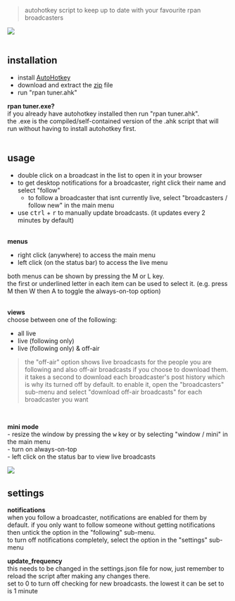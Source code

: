 > autohotkey script to keep up to date with your favourite rpan broadcasters   

<a href="url"><img src="https://i.imgur.com/4fU3lMF.png"></a><br></br>  

## installation  
- install [AutoHotkey](https://www.autohotkey.com)  
- download and extract the [zip](https://github.com/davebrny/rpan-tuner/archive/master.zip) file  
- run "rpan tuner.ahk"  

**rpan tuner.exe?**   
if you already have autohotkey installed then run "rpan tuner.ahk".  
the .exe is the compiled/self-contained version of the .ahk script that will run without having to install autohotkey first.   
&nbsp;


## usage  

- double click on a broadcast in the list to open it in your browser  
- to get desktop notifications for a broadcaster, right click their name and select "follow"  
    + to follow a broadcaster that isnt currently live, select "broadcasters / follow new" in the main menu 
- use  <kbd>ctrl</kbd> + <kbd>r</kbd> to manually update broadcasts. (it updates every 2 minutes by default)  
&nbsp;


**menus**  
- right click (anywhere) to access the main menu  
- left click (on the status bar) to access the live menu  

both menus can be shown by pressing the M or L key.  
the first or underlined letter in each item can be used to select it. (e.g. press M then W then A to toggle the always-on-top option)  
&nbsp;


**views**  
choose between one of the following:  

- all live  
- live (following only)  
- live (following only) & off-air  

> the "off-air" option shows live broadcasts for the people you are following and also off-air broadcasts if you choose to download them. it takes a second to download each broadcaster's post history which is why its turned off by default. to enable it, open the "broadcasters" sub-menu and select "download off-air broadcasts" for each broadcaster you want  

&nbsp;


**mini mode**  
\- resize the window by pressing the <kbd>w</kbd> key or by selecting "window / mini" in the main menu  
\- turn on always-on-top  
\- left click on the status bar to view live broadcasts  

<a href="url"><img src="https://i.imgur.com/rxUTM86.png"></a>
&nbsp;


## settings  

**notifications**  
when you follow a broadcaster, notifications are enabled for them by default. if you only want to follow someone without getting notifications then untick the option in the "following" sub-menu.  
to turn off notifications completely, select the option in the "settings" sub-menu  


**update_frequency**  
this needs to be changed in the settings.json file for now, just remember to reload the script after making any changes there.   
set to 0 to turn off checking for new broadcasts. the lowest it can be set to is 1 minute  